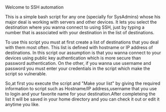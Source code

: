 Welcome to SSH automation

This is a simple bash script for any one (specially for SysAdmins) whose his major deal is working with servers and other devices. It lets you select the 
destination where you wanna connect to using SSH, just by typing a number that is associated with your destination in the list of destinations.

To use this script you must at first create a list of destinations that you deal with them most often. This list is defined with hostname or IP address of 
destinations. In this script our assumption is that you wanna connect to your devices using public key authentication which is more secure than password 
authentication. On the other, if you wanna use username and password you must enter your credentials in the script which make the script so vulnerable.

So,at first you execute the script and "Make your list" by giving the required information to script such as Hostname/IP address,username that you use to login and your favorite name for your 
destination.After completeing the list it will be saved in your home directory and you can check it out or edit it anytime you like.

